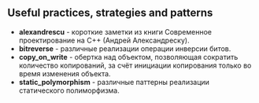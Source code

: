 ## Useful practices, strategies and patterns
- **alexandrescu** - короткие заметки из книги Современное проектирование на С++ (Андрей Александреску).
- **bitreverse** - различные реализации операции инверсии битов.
- **copy_on_write** - обертка над объектом, позволяющая сократить количество копирований, за счёт инициации копирования только во время изменения объекта.
- **static_polymorphism** - различные паттерны реализации статического полиморфизма.
